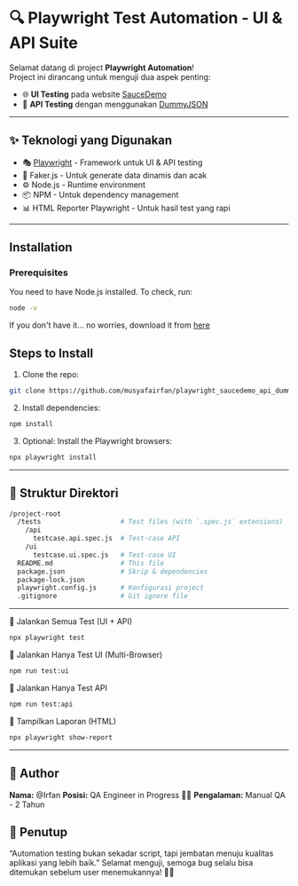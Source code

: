# 🔍 Playwright Test Automation - UI & API Suite

Selamat datang di project **Playwright Automation**!  
Project ini dirancang untuk menguji dua aspek penting:

- 🌐 **UI Testing** pada website [SauceDemo](https://www.saucedemo.com/)
- 🔗 **API Testing** dengan menggunakan [DummyJSON](https://dummyjson.com/)

---

## ✨ Teknologi yang Digunakan

- 🎭 [Playwright](https://playwright.dev/) - Framework untuk UI & API testing
- 🔢 Faker.js - Untuk generate data dinamis dan acak
- ⚙️ Node.js - Runtime environment
- 📦 NPM - Untuk dependency management
- 📊 HTML Reporter Playwright - Untuk hasil test yang rapi

---

## Installation

### Prerequisites

You need to have Node.js installed. To check, run:

```bash
node -v
```

If you don't have it... no worries, download it from [here](https://nodejs.org/)

## Steps to Install

1. Clone the repo:

```bash
git clone https://github.com/musyafairfan/playwright_saucedemo_api_dummyjson.git
```

2. Install dependencies:

```bash
npm install
```

3. Optional: Install the Playwright browsers:

```bash
npx playwright install
```

---

## 📁 Struktur Direktori

```bash
/project-root
  /tests                    # Test files (with `.spec.js` extensions)
    /api                    
      testcase.api.spec.js  # Test-case API
    /ui
      testcase.ui.spec.js   # Test-case UI
  README.md                 # This file
  package.json              # Skrip & dependencies
  package-lock.json
  playwright.config.js      # Konfigurasi project
  .gitignore                # Git ignore file
```

---

🔹 Jalankan Semua Test (UI + API)
```bash
npx playwright test
```
🔹 Jalankan Hanya Test UI (Multi-Browser)
```bash
npm run test:ui
```
🔹 Jalankan Hanya Test API
```bash
npm run test:api
```
🔹 Tampilkan Laporan (HTML)
```bash
npx playwright show-report
```

---

## 👤 Author
**Nama:** @Irfan
**Posisi:** QA Engineer in Progress 🔧🚀
**Pengalaman:** Manual QA - 2 Tahun

## 🏁 Penutup
“Automation testing bukan sekadar script, tapi jembatan menuju kualitas aplikasi yang lebih baik.”
Selamat menguji, semoga bug selalu bisa ditemukan sebelum user menemukannya! 🐞✨